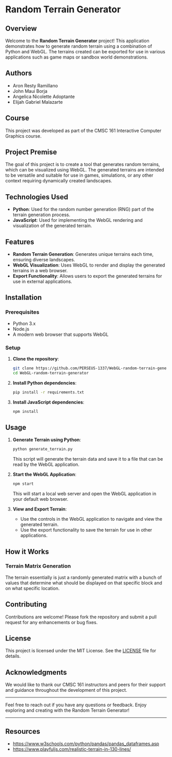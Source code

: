 # Random Terrain Generator

## Overview
Welcome to the **Random Terrain Generator** project! This application demonstrates how to generate random terrain using a combination of Python and WebGL. The terrains created can be exported for use in various applications such as game maps or sandbox world demonstrations.

## Authors
- Aron Resty Ramillano
- John Maui Borja
- Angelica Nicolette Adoptante
- Elijah Gabriel Malazarte

## Course
This project was developed as part of the CMSC 161 Interactive Computer Graphics course.

## Project Premise
The goal of this project is to create a tool that generates random terrains, which can be visualized using WebGL. The generated terrains are intended to be versatile and suitable for use in games, simulations, or any other context requiring dynamically created landscapes.

## Technologies Used
- **Python**: Used for the random number generation (RNG) part of the terrain generation process.
- **JavaScript**: Used for implementing the WebGL rendering and visualization of the generated terrain.

## Features
- **Random Terrain Generation**: Generates unique terrains each time, ensuring diverse landscapes.
- **WebGL Visualization**: Uses WebGL to render and display the generated terrains in a web browser.
- **Export Functionality**: Allows users to export the generated terrains for use in external applications.

## Installation
### Prerequisites
- Python 3.x
- Node.js
- A modern web browser that supports WebGL

### Setup
1. **Clone the repository**:
   ```sh
   git clone https://github.com/PERSEUS-1337/WebGL-random-terrain-generator.git
   cd WebGL-random-terrain-generator
   ```

2. **Install Python dependencies**:
   ```sh
   pip install -r requirements.txt
   ```

3. **Install JavaScript dependencies**:
   ```sh
   npm install
   ```

## Usage
1. **Generate Terrain using Python**:
   ```sh
   python generate_terrain.py
   ```
   This script will generate the terrain data and save it to a file that can be read by the WebGL application.

2. **Start the WebGL Application**:
   ```sh
   npm start
   ```
   This will start a local web server and open the WebGL application in your default web browser.

3. **View and Export Terrain**:
   - Use the controls in the WebGL application to navigate and view the generated terrain.
   - Use the export functionality to save the terrain for use in other applications.

## How it Works
### Terrain Matrix Generation
The terrain essentially is just a randomly generated matrix with a bunch of values that determine what should be displayed on that specific block and on what specific location.


## Contributing
Contributions are welcome! Please fork the repository and submit a pull request for any enhancements or bug fixes.

## License
This project is licensed under the MIT License. See the [LICENSE](LICENSE) file for details.

## Acknowledgments
We would like to thank our CMSC 161 instructors and peers for their support and guidance throughout the development of this project.

---

Feel free to reach out if you have any questions or feedback. Enjoy exploring and creating with the Random Terrain Generator!

---

## Resources
- https://www.w3schools.com/python/pandas/pandas_dataframes.asp
- https://www.playfuljs.com/realistic-terrain-in-130-lines/
